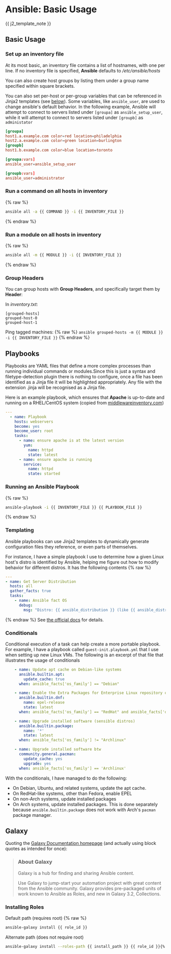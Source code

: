 <!--
SPDX-FileCopyrightText: 2021 - 2025 Eli Array Minkoff

SPDX-License-Identifier: CC-BY-SA-4.0
-->

# Ansible: Basic Usage

{{ j2_template_note }}

## Basic Usage

### Set up an inventory file

At its most basic, an inventory file contains a list of hostnames, with one per line. If no inventory file is specified, **Ansible** defaults to */etc/ansible/hosts*

You can also create host groups by listing them under a group name specified within square brackets.

You can also set per-host or per-group variables that can be referenced in Jinja2 templates (see [below](#templating)). Some variables, like `ansible_user`, are used to change ansible's default behavior. In the following example, Ansible will attempt to connect to servers listed under `[groupa]` as `ansible_setup_user`, while it will attempt to connect to servers listed under `[groupb]` as `administator`

```conf
[groupa]
host1.a.example.com color=red location=philadelphia
host2.a.example.com color=green location=burlington
[groupb]
host1.b.example.com color=blue location=toronto

[groupa:vars]
ansible_user=ansible_setup_user

[groupb:vars]
ansible_user=administrator
```

### Run a command on all hosts in inventory
{% raw %}
```sh
ansible all -a {{ COMMAND }} -i {{ INVENTORY_FILE }}
```
{% endraw %}
### Run a module on all hosts in inventory
{% raw %}
```sh
ansible all -m {{ MODULE }} -i {{ INVENTORY_FILE }}
```
{% endraw %}

### Group Headers

You can group hosts with **Group Headers**, and specifically target them by **Header**:

In *inventory.txt*:

```plaintext
[grouped-hosts]
grouped-host-0
grouped-host-1
```
Ping tagged machines:
{% raw %}
`ansible grouped-hosts -m {{ MODULE }} -i {{ INVENTORY_FILE }}`
{% endraw %}
## Playbooks

Playbooks are YAML files that define a more complex processes than running individual commands or modules.Since this is just a syntax and filetype-detection plugin there is nothing to configure, once a file has been identified as a Jinja file it will be highlighted appropriately. Any file with the extension .jinja will be recognised as a Jinja file.

Here is an example playbook, which ensures that **Apache** is up-to-date and running on a RHEL/CentOS system (copied from [middlewareinventory.com](https://www.middlewareinventory.com/blog/ansible-playbook-example/#Ansible_Playbook_Example))

```yaml
---
  - name: Playbook
    hosts: webservers
    become: yes
    become_user: root
    tasks:
      - name: ensure apache is at the latest version
        yum:
          name: httpd
          state: latest
      - name: ensure apache is running
        service:
          name: httpd
          state: started
```

### Running an Ansible Playbook
{% raw %}
```sh
ansible-playbook -i {{ INVENTORY_FILE }} {{ PLAYBOOK_FILE }}
```
{% endraw %}
### Templating

Ansible playbooks can use Jinja2 templates to dynamically generate configuration files they reference, or even parts of themselves.

For instance, I have a simple playbook I use to determine how a given Linux host's distro is identified by Ansible, helping me figure out how to modify behavior for different distros. It has the following contents
{% raw %}
```yaml
---
- name: Get Server Distribution
  hosts: all
  gather_facts: true
  tasks:
    - name: Ansible fact OS
      debug:
        msg: "Distro: {{ ansible_distribution }} (like {{ ansible_distribution_file_variety }}); Distro Family: {{ ansible_os_family }}"
```
{% endraw %}
See [the official docs](https://docs.ansible.com/ansible/latest/playbook_guide/playbooks_templating.html) for details.

### Conditionals

Conditional execution of a task can help create a more portable playbook. For example, I have a playbook called `guest-init.playbook.yml` that I use when setting up new Linux VMs. The following is an excerpt of that file that illustrates the usage of conditionals

```yaml
    - name: Update apt cache on Debian-like systems
      ansible.builtin.apt:
        update_cache: true
      when: ansible_facts['os_family'] == "Debian"

    - name: Enable the Extra Packages for Enterprise Linux repository on RHEL-like systems
      ansible.builtin.dnf:
        name: epel-release
        state: latest
      when: ansible_facts['os_family'] == "RedHat" and ansible_facts['distribution'] != "Fedora"

    - name: Upgrade installed software (sensible distros)
      ansible.builtin.package:
        name: '*'
        state: latest
      when: ansible_facts['os_family'] != "Archlinux"

    - name: Upgrade installed software btw
      community.general.pacman:
        update_cache: yes
        upgrade: yes
      when: ansible_facts['os_family'] == 'Archlinux'
```

With the conditionals, I have managed to do the following:
* On Debian, Ubuntu, and related systems, update the apt cache.
* On RedHat-like systems, other than Fedora, enable EPEL
* On non-Arch systems, update installed packages
* On Arch systems, update installed packages. This is done separately because `ansible.builtin.package` does not work with Arch's `pacman` package manager.

## Galaxy

Quoting the [Galaxy Documentation homepage](https://galaxy.ansible.com/docs/) (and actually using block quotes as intended for once):

> ### About Galaxy
>
> Galaxy is a hub for finding and sharing Ansible content.
>
> Use Galaxy to jump-start your automation project with great content from the Ansible community. Galaxy provides pre-packaged units of work known to Ansible as Roles, and new in Galaxy 3.2, Collections.

### Installing Roles

Default path (requires root)
{% raw %}
```sh
ansible-galaxy install {{ role_id }}
```

Alternate path (does not require root)

```sh
ansible-galaxy install --roles-path {{ install_path }} {{ role_id }}{% endraw %}
```
